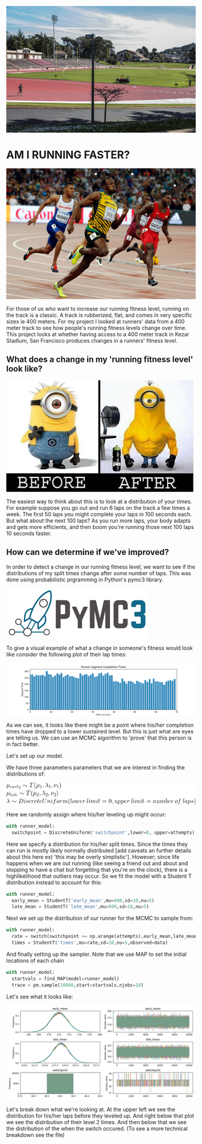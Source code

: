 ![alt text](https://github.com/amc5dg/Run-Faster/blob/master/images/kezar.jpg "Picture of Kezar Stadium")


# AM I RUNNING FASTER?

![alt text](https://github.com/amc5dg/Run-Faster/blob/master/images/Usain-Bolt3.jpg "Running Really Fast")


For those of us who want to increase our running fitness level, running on the track is a classic. A track is rubberized, flat, and comes in very specific sizes ie 400 meters. For my project I looked at runners' data from a 400 meter track to see how people's running fitness levels change over time. This project looks at whether having access to a 400 meter track in Kezar Stadium, San Francisco produces changes in a runners' fitness level.  

## What does a change in my 'running fitness level' look like?

![alt text](https://github.com/amc5dg/Run-Faster/blob/master/images/out%2Bof%2Bshape%2Bfunny.jpeg "Picture of Minion going to gym")

The easiest way to think about this is to look at a distribution of your times. For example suppose you go out and run 6 laps on the track a few times a week. The first 50 laps you might complete your laps in 100 seconds each. But what about the next 100 laps? As you run more laps, your body adapts and gets more efficients, and then boom you're running those next 100 laps 10 seconds faster.

## How can we determine if we've improved?     

In order to detect a change in our running fitness level, we want to see if the distributions of my split times change after some number of laps. This was done using probabilistic prgramming in Python's pymc3 library.

![alt text](https://github.com/amc5dg/Run-Faster/blob/master/images/pymc3.png "pymc3 logo")

To give a visual example of what a change in someone's fitness would look like consider the following plot of their lap times:

![alt text](https://github.com/amc5dg/Run-Faster/blob/master/images/data_sim.png "sample data")

As we can see, it looks like there might be a point where his/her completion times have dropped to a lower sustained level. But this is just what are eyes are telling us. We can use an MCMC algorithm to 'prove' that this person is in fact better.

Let's set up our model.

We have three parameters parameters that we are interest in finding the distributions of:

![alt text](https://github.com/amc5dg/Run-Faster/blob/master/images/CodeCogsEqn%20(2).gif "equation 1")

Here we randomly assign where his/her leveling up might occur:

```python
with runner_model:
  switchpoint = DiscreteUniform('switchpoint',lower=0, upper=attempts)
```

Here we specify a distribution for his/her split times. Since the times they can run is mostly likely normally distributed [add caveats an further details about this here ex) 'this may be overly simplistic']. However; since life happens when we are out running (like seeing a friend out and about and stopping to have a chat but forgetting that you're on the clock), there is a highlikelihood that outliers may occur. So we fit the model with a Student T distribution instead to account for this:

```python
with runner_model:  
  early_mean = StudentT('early_mean',mu=600,sd=10,nu=5)
  late_mean = StudentT('late_mean',mu=600,sd=10,nu=5)
```

Next we set up the distribution of our runner for the MCMC to sample from:

```python
with runner_model: 
  rate = switch(switchpoint >= np.arange(attempts),early_mean,late_mean)
  times = StudentT('times',mu=rate,sd=10,nu=5,observed=data)
```
And finally setting up the sampler. Note that we use MAP to set the initial locations of each chain

```python
with runner_model:
  startvals = find_MAP(model=runner_model)
  trace = pm.sample(10000,start=startvals,njobs=10)
  ```

Let's see what it looks like:

![alt text](https://github.com/amc5dg/Run-Faster/blob/master/images/data_sim_tr.png "sample traceplot")

Let's break down what we're looking at. At the upper left we see the distribution for his/her laps before they leveled up. And right below that plot we see the distribution of their level 2 times. And then below that we see the distribution of the when the switch occured. (To see a more technical breakdown see the <filename> file)  


